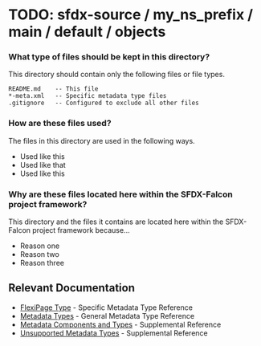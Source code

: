 # TODO: sfdx-source / my_ns_prefix / main / default / objects

### What type of files should be kept in this directory?

This directory should contain only the following files or file types.

```
README.md    -- This file
*-meta.xml   -- Specific metadata type files
.gitignore   -- Configured to exclude all other files
```

### How are these files used?

The files in this directory are used in the following ways.

- Used like this
- Used like that
- Used like this

### Why are these files located here within the SFDX-Falcon project framework?

This directory and the files it contains are located here within the SFDX-Falcon project framework because...

- Reason one
- Reason two
- Reason three

## Relevant Documentation

- [FlexiPage Type][1] - Specific Metadata Type Reference
- [Metadata Types][2] - General Metadata Type Reference
- [Metadata Components and Types][3] - Supplemental Reference
- [Unsupported Metadata Types][4] - Supplemental Reference

[1]: https://developer.salesforce.com/docs/atlas.en-us.api_meta.meta/api_meta/meta_flexipage.htm
[2]: https://developer.salesforce.com/docs/atlas.en-us.api_meta.meta/api_meta/meta_types_list.htm
[3]: https://developer.salesforce.com/docs/atlas.en-us.api_meta.meta/api_meta/meta_objects_intro.htm
[4]: https://developer.salesforce.com/docs/atlas.en-us.api_meta.meta/api_meta/meta_unsupported_types.htm
